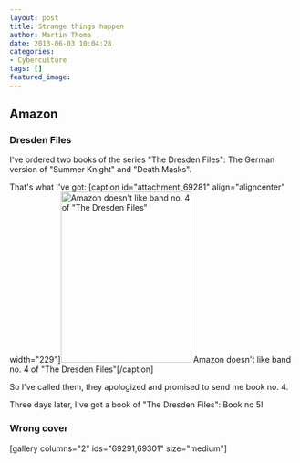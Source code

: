 ```yaml
---
layout: post
title: Strange things happen
author: Martin Thoma
date: 2013-06-03 10:04:28
categories: 
- Cyberculture
tags: []
featured_image: 
---
```

<h2>Amazon</h2>
<h3>Dresden Files</h3>
I've ordered two books of the series "The Dresden Files": The German version of "Summer Knight" and "Death Masks".

That's what I've got:
[caption id="attachment_69281" align="aligncenter" width="229"]<a href="http://martin-thoma.com/wp-content/uploads/2013/06/amazon-double-domination.jpg"><img src="http://martin-thoma.com/wp-content/uploads/2013/06/amazon-double-domination-229x300.jpg" alt="Amazon doesn&#039;t like band no. 4 of &quot;The Dresden Files&quot;" width="229" height="300" class="size-medium wp-image-69281" /></a> Amazon doesn't like band no. 4 of "The Dresden Files"[/caption]

So I've called them, they apologized and promised to send me book no. 4.

Three days later, I've got a book of "The Dresden Files": Book no 5!

<h3>Wrong cover</h3>
[gallery columns="2" ids="69291,69301" size="medium"]